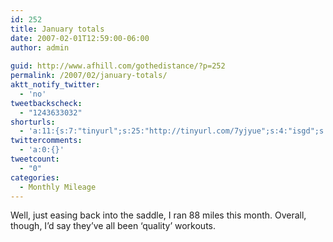 ```yaml
---
id: 252
title: January totals
date: 2007-02-01T12:59:00-06:00
author: admin
  
guid: http://www.afhill.com/gothedistance/?p=252
permalink: /2007/02/january-totals/
aktt_notify_twitter:
  - 'no'
tweetbackscheck:
  - "1243633032"
shorturls:
  - 'a:11:{s:7:"tinyurl";s:25:"http://tinyurl.com/7yjyue";s:4:"isgd";s:17:"http://is.gd/fH53";s:5:"bitly";s:19:"http://bit.ly/12Gyl";s:5:"snipr";s:22:"http://snipr.com/9xxqm";s:5:"snurl";s:22:"http://snurl.com/9xxqm";s:7:"snipurl";s:24:"http://snipurl.com/9xxqm";s:4:"trim";s:17:"http://tr.im/5syc";s:5:"adjix";s:207:"(10 Jan 2008 temporary restriction: API requires valid partnerID or partnerEmail key in request. Contact us if this affects you.) Invalid Adjix request. API documentation @ http://web.adjix.com/AdjixAPI.html";s:4:"advu";s:203:"(10 Jan 2008 temporary restriction: API requires valid partnerID or partnerEmail key in request. Contact us if this affects you.) Invalid Adjix request. API documentation @ http://web.ad.vu/AdjixAPI.html";s:4:"zima";s:19:"http://zi.ma/622bfa";s:9:"permalink";s:59:"http://www.afhill.com/gothedistance/2007/02/january-totals/";}'
twittercomments:
  - 'a:0:{}'
tweetcount:
  - "0"
categories:
  - Monthly Mileage
---
```

Well, just easing back into the saddle, I ran 88 miles this month. Overall, though, I&#8217;d say they&#8217;ve all been &#8216;quality&#8217; workouts.
